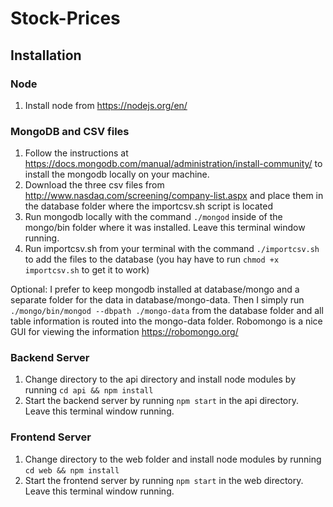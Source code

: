 # Stock-Prices

## Installation

### Node
1. Install node from https://nodejs.org/en/

### MongoDB and CSV files

1. Follow the instructions at https://docs.mongodb.com/manual/administration/install-community/ to install the mongodb locally on your machine.
2. Download the three csv files from http://www.nasdaq.com/screening/company-list.aspx and place them in the database folder where the importcsv.sh script is located
3. Run mongodb locally with the command `./mongod` inside of the mongo/bin folder where it was installed. Leave this terminal window running.
4. Run importcsv.sh from your terminal with the command `./importcsv.sh` to add the files to the database (you hay have to run `chmod +x importcsv.sh` to get it to work)

Optional:
I prefer to keep mongodb installed at database/mongo and a separate folder for the data in database/mongo-data.  Then I simply run `./mongo/bin/mongod --dbpath ./mongo-data` from the database folder and all table information is routed into the mongo-data folder. Robomongo is a nice GUI for viewing the information https://robomongo.org/ 

### Backend Server

1. Change directory to the api directory and install node modules by running `cd api && npm install`
2. Start the backend server by running  `npm start` in the api directory. Leave this terminal window running.

### Frontend Server

1. Change directory to the web folder and install node modules by running `cd web && npm install`
2. Start the frontend server by running  `npm start` in the web directory. Leave this terminal window running.
